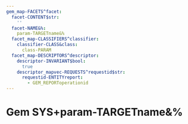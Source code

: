 ```yaml
---
gem_map-FACETS^facet:
  facet-CONTENT$str:
    ''
  facet-NAME&%:
    param-TARGETname&%
  facet_map-CLASSIFIERS^classifier:
    classifier-CLASS&class:
      class-PARAM
  facet_map-DESCRIPTORS^descriptor:
    descriptor-INVARIANT$bool:
      true
    descriptor_mapvec-REQUESTS^requestid$str:
      requestid-ENTITYreport:
        - GEM_REPORToperationid
---
```

# Gem SYS+param-TARGETname&%

